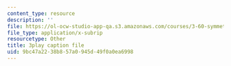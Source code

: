 ```yaml
---
content_type: resource
description: ''
file: https://ol-ocw-studio-app-qa.s3.amazonaws.com/courses/3-60-symmetry-structure-and-tensor-properties-of-materials-fall-2005/9bc47a2238b857a0945d49f0a0ea6998_B4xIxr3fB7c.vtt
file_type: application/x-subrip
resourcetype: Other
title: 3play caption file
uid: 9bc47a22-38b8-57a0-945d-49f0a0ea6998
---
```

